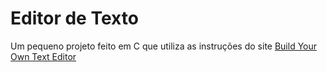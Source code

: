 # Editor de Texto
Um pequeno projeto feito em C que utiliza as instruções do site [Build Your Own Text 
Editor](https://viewsourcecode.org/snaptoken/kilo/)
